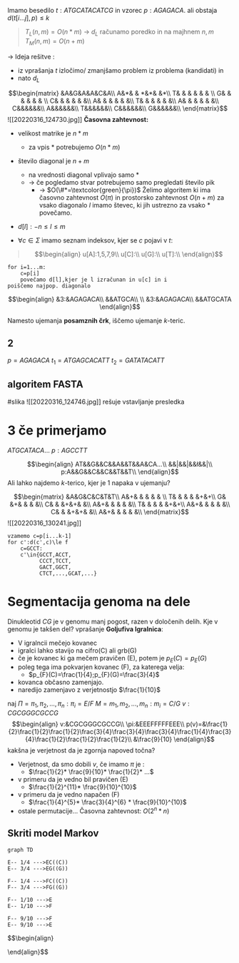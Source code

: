 Imamo besedilo $t:ATGCATACATCG$ in vzorec $p: AGAGACA$. ali obstaja $d(t[i...j],p)\le k$ 
> $T_{L}(n,m)=O(n*m)$ -> $d_{L}$ računamo poredko in na majhnem $n,m$
> $T_{M}(n,m)=O(n+m)$

-> Ideja rešitve :
- iz vprašanja $t$ izločimo/ zmanjšamo problem iz problema (kandidati) in 
- nato $d_{L}$ 

$$\begin{matrix}
&A&G&A&A&C&A\\
A&*& & *&*& &*\\
T& & & & & & \\
G& & & & & & \\
C& & & & & &\\
A& & & & & &\\
T& & & & & &\\
A& & & & & &\\
C&&&&&&\\
A&&&&&&\\
T&&&&&&\\
C&&&&&&\\
G&&&&&&\\
\end{matrix}$$
![[20220316_124730.jpg]]
**Časovna zahtevnost:** 
- velikost matrike je $n*m$
	- za vpis $*$ potrebujemo $O(n*m)$
- število diagonal je $n+m$
	- na vrednosti diagonal vplivajo samo $*$ 
	- -> če pogledamo stvar potrebujemo samo pregledati število pik 
		- -> $O(\#*=\textcolor{green}{\pi})$
Želimo algoritem ki ima časovno zahtevnost $O(\pi)$ in prostorsko zahtevnost $O(n+m)$
za vsako diagonalo $l$ imamo števec, ki jih ustrezno za vsako $*$ povečamo.

- $d[l]:-n\le l\le m$
- $\forall c \in \Sigma$  imamo seznam indeksov, kjer se $c$ pojavi v $t$:
> $$\begin{align}
u[A]:1,5,7,9\\
u[C]:\\
u[G]:\\
u[T]:\\
\end{align}$$

```
for i=1...m:
	c=p[i]
	povečamo d[l],kjer je l izračunan in u[c] in i
poiščemo najpop. diagonalo
```

$$\begin{align}
&3:&AGAGACA\\
&&ATGCA\\
\\
&3:&AGAGACA\\
&&ATGCATA
\end{align}$$

Namesto ujemanja **posamznih črk**, iščemo ujemanje $k$-teric.

## 2 
$p=AGAGACA$
$t_{1}=ATGAGCACATT$
$t_{2}=GATATACATT$



## algoritem FASTA
#slika
![[20220316_124746.jpg]]
rešuje vstavljanje presledka


# 3 če primerjamo
$ATGCATACA...$
$p:AGCCTT$

$$\begin{align}
AT&&G&&C&&A&&T&&A&CA...\\
&&|&&|&&ł&&|\\
p:A&&G&&C&&C&&T&&T\\
\end{align}$$
Ali lahko najdemo $k$-terico, kjer je 1 napaka v ujemanju?

$$\begin{matrix}
 &A&G&C&C&T&T\\
A&+& & & & & \\
T& & & & &+&+\\
G& &+& & & &\\
C& & &+&+& &\\
A&+& & & & &\\
T& & & & &+&+\\
A&+& & & & &\\
C& & &+&+& &\\
A&+& & & & &\\
\end{matrix}$$
![[20220316_130241.jpg]]
```
vzamemo c=p[i...k-1]
for c':d(c',c)\le f
	c=GCCT:
	c'\in{GCCT,ACCT,
		  CCCT,TCCT,
		  GACT,GGCT,
		  CTCT,...,GCAT,...}
```

# Segmentacija genoma na dele
Dinukleotid $CG$ je v genomu manj pogost, razen v določenih delih.
Kje v genomu je takšen del?
vprašanje **Goljufiva Igralnica**:
- V igralncii mečejo kovanec
- igralci lahko stavijo na cifro(C) ali grb(G)
- če je kovanec ki ga mečem pravičen (E), potem je $p_{E}(C)=p_{E}(G)$
- poleg tega ima pokvarjen kovanec (F), za katerega velja:
	- $p_{F}(C)=\frac{1}{4};p_{F}(G)=\frac{3}{4}$
- kovanca občasno zamenjajo.
- naredijo zamenjavo z verjetnostjo $\frac{1}{10}$

naj $\Pi=\pi_{1},\pi_{2},...,\pi_{n}:\pi_{i}=E/F$ 
$M=m_{1},m_{2},...,m_{n}:m_i=C/G$ 
$v:CGCGGGCGCCG$
$$\begin{align}
v:&CGCGGGCGCCG\\
\pi:&EEEFFFFFEEE\\
p(v)=&\frac{1}{2}\frac{1}{2}\frac{1}{2}\frac{3}{4}\frac{3}{4}\frac{3}{4}\frac{1}{4}\frac{3}{4}\frac{1}{2}\frac{1}{2}\frac{1}{2}\\
&\frac{9}{10}
\end{align}$$
kakšna je verjetnost da je zgornja napoved točna?
- Verjetnost, da smo dobili $v$, če imamo $\pi$ je :
	- $\frac{1}{2}* \frac{9}{10}* \frac{1}{2}* ...$
- v primeru da je vedno bil pravičen (E)
	- $\frac{1}{2}^{11}* \frac{9}{10}^{10}$
- v primeru da je vedno napačen (F)
	- $\frac{1}{4}^{5}* \frac{3}{4}^{6} * \frac{9}{10}^{10}$
- ostale permutacije...
Časovna zahtevnost: $O(2^n*n)$

## Skriti model Markov

```mermaid
graph TD

E-- 1/4 --->EC((C))
E-- 3/4 --->EG((G))

F-- 1/4 --->FC((C))
F-- 3/4 --->FG((G))

F-- 1/10 --->E
E-- 1/10 --->F

F-- 9/10 --->F
E-- 9/10 --->E

```






$$\begin{align}

\end{align}$$


